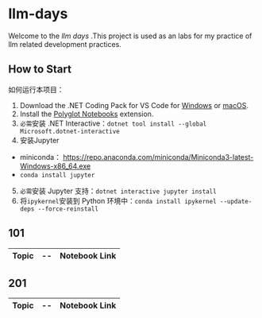 llm-days
===
Welcome to the _llm days_ .This project is used as an labs for my practice of llm related development practices.

## How to Start

如何运行本项目：
1. Download the .NET Coding Pack for VS Code for [Windows](https://aka.ms/dotnet-coding-pack-win) or [macOS](https://aka.ms/dotnet-coding-pack-mac).
2. Install the [Polyglot Notebooks](https://marketplace.visualstudio.com/items?itemName=ms-dotnettools.dotnet-interactive-vscode) extension.
3. `必需`安装 .NET Interactive：`dotnet tool install --global Microsoft.dotnet-interactive`
4. 安装Jupyter
  - miniconda： https://repo.anaconda.com/miniconda/Miniconda3-latest-Windows-x86_64.exe
  - `conda install jupyter`
5. `必需`安装 Jupyter 支持：`dotnet interactive jupyter install`
6. 将`ipykernel`安装到 Python 环境中：`conda install ipykernel --update-deps --force-reinstall`

## 101

Topic            | --             | Notebook Link
-----------------|----------------|-----------------------------------------------------------


## 201

Topic            | --             | Notebook Link
-----------------|----------------|-----------------------------------------------------------

